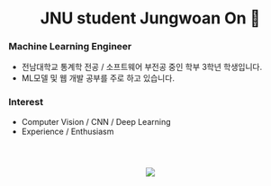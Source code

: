 <div align=center>
  <h1> JNU student Jungwoan On 👋 </h1>
</div>

### Machine Learning Engineer
- 전남대학교 통계학 전공 / 소프트웨어 부전공 중인 학부 3학년 학생입니다.
- ML모델 및 웹 개발 공부를 주로 하고 있습니다.

### Interest
- Computer Vision / CNN / Deep Learning
- Experience / Enthusiasm
<h1></h1>
<br>

<div align=center>
  <a href="https://github.com/anuraghazra/github-readme-stats">
    <img align="center" src="https://github-readme-stats.vercel.app/api/top-langs/?username=on-jungwoan&layout=compact" />
  </a>
</div>

